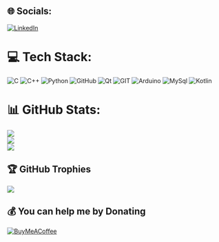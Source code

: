 ## 🌐 Socials:
[![LinkedIn](https://img.shields.io/badge/LinkedIn-%230077B5.svg?logo=linkedin&logoColor=white)](https://linkedin.com/in/metehangunen) 

# 💻 Tech Stack:
![C](https://img.shields.io/badge/c-%2300599C.svg?style=for-the-badge&logo=c&logoColor=white) ![C++](https://img.shields.io/badge/c++-%2300599C.svg?style=for-the-badge&logo=c%2B%2B&logoColor=white) ![Python](https://img.shields.io/badge/python-3670A0?style=for-the-badge&logo=python&logoColor=ffdd54) ![GitHub](https://img.shields.io/badge/GitHub-%23121011.svg?style=for-the-badge&logo=github&logoColor=white) ![Qt](https://img.shields.io/badge/Qt-%23217346.svg?style=for-the-badge&logo=Qt&logoColor=white) ![GIT](https://img.shields.io/badge/Git-fc6d26?style=for-the-badge&logo=git&logoColor=white) ![Arduino](https://img.shields.io/badge/-Arduino-00979D?style=for-the-badge&logo=Arduino&logoColor=white) ![MySql](https://img.shields.io/badge/-MySql-00979D?style=for-the-badge&logo=MySQL&logoColor=blue) ![Kotlin](https://img.shields.io/badge/-Kotlin-00979D?style=for-the-badge&logo=Kotlin&logoColor=green)

# 📊 GitHub Stats:
![](https://github-readme-stats.vercel.app/api?username=Metrohan&theme=onedark&hide_border=false&include_all_commits=true&count_private=true)<br/>
![](https://github-readme-streak-stats.herokuapp.com/?user=Metrohan&theme=onedark&hide_border=false)<br/>
![](https://github-readme-stats.vercel.app/api/top-langs/?username=Metrohan&theme=onedark&hide_border=false&include_all_commits=true&count_private=true&layout=compact)

## 🏆 GitHub Trophies
![](https://github-profile-trophy.vercel.app/?username=Metrohan&theme=onedark&no-frame=false&no-bg=false&margin-w=4)

  ## 💰 You can help me by Donating
  [![BuyMeACoffee](https://img.shields.io/badge/Buy%20Me%20a%20Coffee-ffdd00?style=for-the-badge&logo=buy-me-a-coffee&logoColor=black)](https://buymeacoffee.com/metehangnn) 

  
<!-- Proudly created with GPRM ( https://gprm.itsvg.in ) -->
